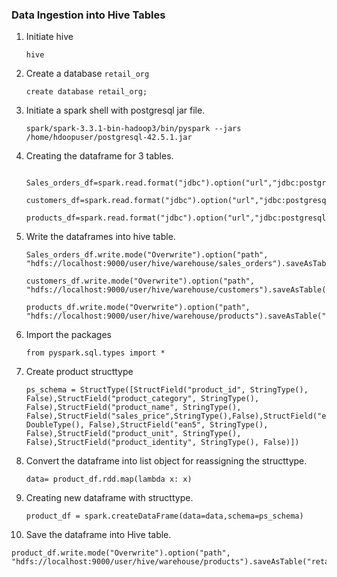  ### Data Ingestion into Hive Tables
 
 1. Initiate hive
 
    ```
    hive
    ```
 
 2. Create a database ``retail_org``

    ```
    create database retail_org;
    ```
 
 3. Initiate a spark shell with postgresql jar file.
   
     ```
     spark/spark-3.3.1-bin-hadoop3/bin/pyspark --jars /home/hdoopuser/postgresql-42.5.1.jar
     ```


 4. Creating the dataframe for 3 tables.

    ```
        Sales_orders_df=spark.read.format("jdbc").option("url","jdbc:postgresql://127.0.0.1:5432/retail_org").option("driver","org.postgresql.Driver").option("Database","retail_org").option("dbtable","sales_orders").option("user","postgres").option("password","postgrespw").load()  
    ```
 
    ```
    customers_df=spark.read.format("jdbc").option("url","jdbc:postgresql://127.0.0.1:5432/retail_org").option("driver","org.postgresql.Driver").option("Database","retail_org").option("dbtable","customers").option("user","postgres").option("password","postgrespw").load()
    ```
  
    ```
    products_df=spark.read.format("jdbc").option("url","jdbc:postgresql://127.0.0.1:5432/retail_org").option("driver","org.postgresql.Driver").option("Database","retail_org").option("dbtable","products").option("user","postgres").option("password","postgrespw").load()
    ```
 
 5. Write the dataframes into hive table.

    ```
    Sales_orders_df.write.mode("Overwrite").option("path", "hdfs://localhost:9000/user/hive/warehouse/sales_orders").saveAsTable("retail_org.sales_orders")
    ```
    
    ```
    customers_df.write.mode("Overwrite").option("path", "hdfs://localhost:9000/user/hive/warehouse/customers").saveAsTable("retail_org.customers")
    ```
    
    ```
    products_df.write.mode("Overwrite").option("path", "hdfs://localhost:9000/user/hive/warehouse/products").saveAsTable("retail_org.products")
    ```
 
    
 
6. Import the packages 

    ```
    from pyspark.sql.types import * 
    ```

7. Create product structtype 

     
     ```
     ps_schema = StructType([StructField("product_id", StringType(), False),StructField("product_category", StringType(), False),StructField("product_name", StringType(), False),StructField("sales_price",StringType(),False),StructField("ean13", DoubleType(), False),StructField("ean5", StringType(), False),StructField("product_unit", StringType(), False),StructField("product_identity", StringType(), False)])
     
     ```
     
8. Convert the dataframe into list object for reassigning the structtype.

   ```
   data= product_df.rdd.map(lambda x: x)
   ```
 
9. Creating new dataframe with structtype.
 
   ``` 
   product_df = spark.createDataFrame(data=data,schema=ps_schema)
   ```

10. Save the dataframe into Hive table.

   ```
   product_df.write.mode("Overwrite").option("path", "hdfs://localhost:9000/user/hive/warehouse/products").saveAsTable("retail_org.products_raw")
   ```
